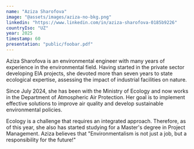 ```yaml
---
name: "Aziza Sharofova"
image: "@assets/images/aziza-no-bkg.png"
linkedin: "https://www.linkedin.com/in/aziza-sharofova-0185b9226"
countryIso: "UZ"
year: 2025
timestamp: 60
presentation: "public/foobar.pdf"
---
```


Aziza Sharofova is an environmental engineer with many years of experience in the environmental field. Having started in the private sector developing EIA projects, she devoted more than seven years to state ecological expertise, assessing the impact of industrial facilities on nature.

Since July 2024, she has been with the Ministry of Ecology and now works in the Department of Atmospheric Air Protection. Her goal is to implement effective solutions to improve air quality and develop sustainable environmental policies.

Ecology is a challenge that requires an integrated approach. Therefore, as of this year, she also has started studying for a Master's degree in Project Management. Aziza believes that "Environmentalism is not just a job, but a responsibility for the future!"
